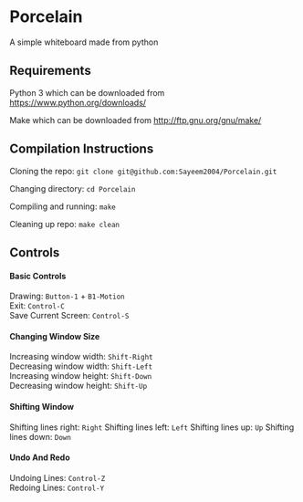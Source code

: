 # Porcelain
A simple whiteboard made from python

## Requirements
Python 3 which can be downloaded from https://www.python.org/downloads/  

Make which can be downloaded from http://ftp.gnu.org/gnu/make/

## Compilation Instructions
Cloning the repo: `git clone git@github.com:Sayeem2004/Porcelain.git`       

Changing directory: `cd Porcelain`      

Compiling and running: `make`

Cleaning up repo: `make clean`

## Controls
#### Basic Controls
Drawing: `Button-1` + `B1-Motion`  
Exit: `Control-C`  
Save Current Screen: `Control-S`

#### Changing Window Size
Increasing window width: `Shift-Right`  
Decreasing window width: `Shift-Left`   
Increasing window height: `Shift-Down`  
Decreasing window height: `Shift-Up`  

#### Shifting Window
Shifting lines right: `Right`
Shifting lines left: `Left`
Shifting lines up: `Up`
Shifting lines down: `Down`

#### Undo And Redo
Undoing Lines: `Control-Z`  
Redoing Lines: `Control-Y`
